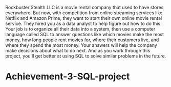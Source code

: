 
Rockbuster Stealth LLC is a movie rental company that used to have stores everywhere. But now, with competition from online streaming services like Netflix and Amazon Prime, they want to start their own online movie rental service. They hired you as a data analyst to help figure out how to do this. Your job is to organize all their data into a system, then use a computer language called SQL to answer questions like which movies make the most money, how long people rent movies for, where their customers live, and where they spend the most money. Your answers will help the company make decisions about what to do next. And as you work through this project, you'll get better at using SQL to solve similar problems in the future.
# Achievement-3-SQL-project
